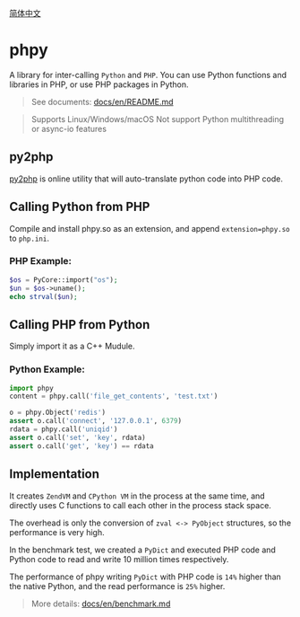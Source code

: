 [简体中文](README-CN.md)

# phpy

A library for inter-calling `Python` and `PHP`. 
You can use Python functions and libraries in PHP, or use PHP packages in Python.

> See documents: [docs/en/README.md](docs/en/README.md)



> Supports Linux/Windows/macOS
> Not support Python multithreading or async-io features

## py2php
[py2php](https://swoole.com/py2php/) is online utility that will auto-translate python code into PHP code.

## Calling Python from PHP

Compile and install phpy.so as an extension, and append `extension=phpy.so` to `php.ini`.

### PHP Example:

```php
$os = PyCore::import("os");
$un = $os->uname();
echo strval($un);
```

## Calling PHP from Python
Simply import it as a C++ Mudule.

### Python Example:
```python
import phpy
content = phpy.call('file_get_contents', 'test.txt')

o = phpy.Object('redis')
assert o.call('connect', '127.0.0.1', 6379)
rdata = phpy.call('uniqid')
assert o.call('set', 'key', rdata)
assert o.call('get', 'key') == rdata
```


## Implementation

It creates `ZendVM` and `CPython VM` in the process at the same time, and directly uses C functions to call each other in the process stack space.

The overhead is only the conversion of `zval <-> PyObject` structures, so the performance is very high.

In the benchmark test, we created a `PyDict` and executed PHP code and Python code to read and write 10 million times respectively.

The performance of phpy writing `PyDict` with PHP code is `14%` higher than the native Python, and the read performance is `25%` higher.

> More details: [docs/en/benchmark.md](docs/en/benchmark.md)

